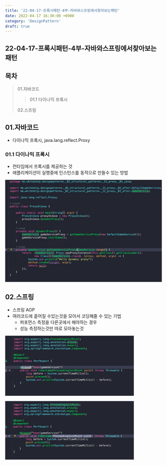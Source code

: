 ```yaml
---
title: '22-04-17-프록시패턴-4부-자바와스프링에서찾아보는패턴'
date: 2022-04-17 16:30:00 +0900
category: 'DesignPattern'
draft: true
---
```


## 22-04-17-프록시패턴-4부-자바와스프링에서찾아보는패턴

## 목차

> 01.자바코드
>
> > 01.1 다이나믹 프록시
>
> 02.스프링

## 01.자바코드

- 다이나믹 프록시, java.lang.reflect.Proxy

### 01.1 다이나믹 프록시

- 런타임에서 프록시를 제공하는 것
- 애플리케이션이 실행중에 인스턴스를 동적으로 만들수 있는 방법

![image-20220417163344886](../../assets/img/post/22-04-17-프록시패턴-4부-자바와스프링에서찾아보는패턴.assets/image-20220417163344886.png)

## 02.스프링

- 스프링 AOP
- 여러코드에 흩어질 수있는것을 모아서 코딩해줄 수 있는 기법
  - 퍼포먼스 측정을 다른곳에서 해야하는 경우
  - 성능 측정하는것만 따로 모아놓는것

![image-20220417163821524](../../assets/img/post/22-04-17-프록시패턴-4부-자바와스프링에서찾아보는패턴.assets/image-20220417163821524.png)

![image-20220417163905575](../../assets/img/post/22-04-17-프록시패턴-4부-자바와스프링에서찾아보는패턴.assets/image-20220417163905575.png)